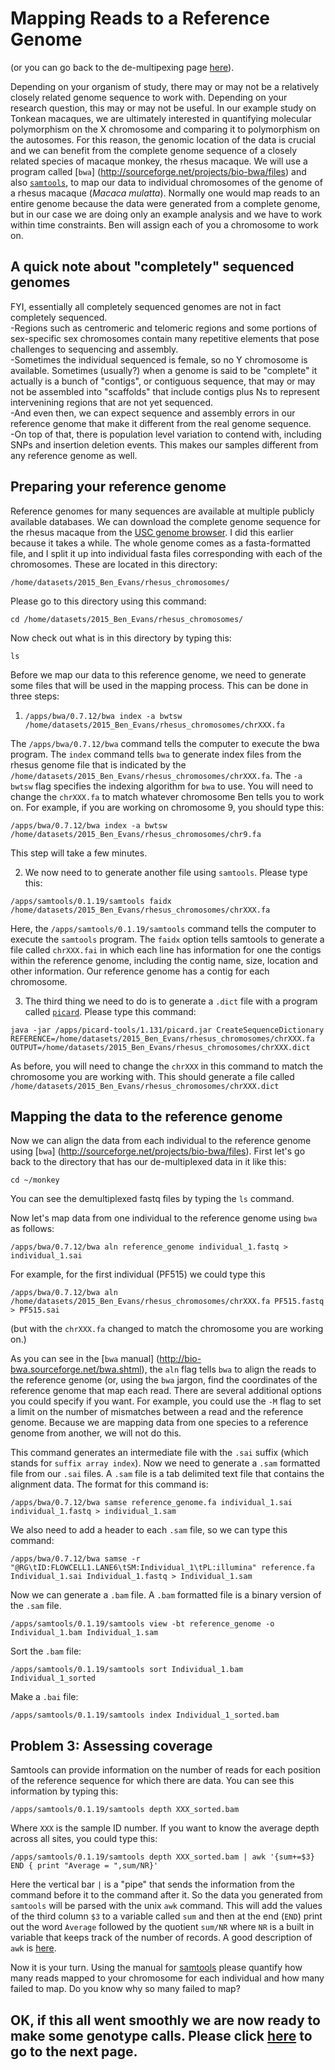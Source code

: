 # Mapping Reads to a Reference Genome

(or you can go back to the de-multipexing page [here](https://github.com/evansbenj/Reduced-Representation-Workshop/blob/master/3_De-multiplexing.md)).

Depending on your organism of study, there may or may not be a relatively closely related genome sequence to work with.  Depending on your research question, this may or may not be useful.  In our example study on Tonkean macaques, we are ultimately interested in quantifying molecular polymorphism on the X chromosome and comparing it to polymorphism on the autosomes.  For this reason, the genomic location of the data is crucial and we can benefit from the complete genome sequence of a closely related species of macaque monkey, the rhesus macaque.  We will use a program called [`bwa`] (http://sourceforge.net/projects/bio-bwa/files) and also [`samtools`](http://samtools.sourceforge.net/), to map our data to individual chromosomes of the genome of a rhesus macaque (*Macaca mulatta*).  Normally one would map reads to an entire genome because the data were generated from a complete genome, but in our case we are doing only an example analysis and we have to work within time constraints.  Ben will assign each of you a chromosome to work on.

## A quick note about "completely" sequenced genomes

FYI, essentially all completely sequenced genomes are not in fact completely sequenced.  
-Regions such as centromeric and telomeric regions and some portions of sex-specific sex chromosomes contain many repetitive elements that pose challenges to sequencing and assembly.  
-Sometimes the individual sequenced is female, so no Y chromosome is available.  Sometimes (usually?) when a genome is said to be "complete" it actually is a bunch of "contigs", or contiguous sequence, that may or may not be assembled into "scaffolds" that include contigs plus Ns to represent intervenining regions that are not yet sequenced.  
-And even then, we can expect sequence and assembly errors in our reference genome that make it different from the real genome sequence.  
-On top of that, there is population level variation to contend with, including SNPs and insertion deletion events.  This makes our samples different from any reference genome as well.

## Preparing your reference genome

Reference genomes for many sequences are available at multiple publicly available databases.  We can download the complete genome sequence for the rhesus macaque from the [USC genome browser](http://hgdownload.cse.ucsc.edu/downloads.html#rhesus).  I did this earlier because it takes a while.  The whole genome comes as a fasta-formatted file, and I split it up into individual fasta files corresponding with each of the chromosomes.  These are located in this directory:

`/home/datasets/2015_Ben_Evans/rhesus_chromosomes/`

Please go to this directory using this command:

`cd /home/datasets/2015_Ben_Evans/rhesus_chromosomes/`

Now check out what is in this directory by typing this:

`ls`

Before we map our data to this reference genome, we need to generate some files that will be used in the mapping process.  This can be done in three steps:

1. `/apps/bwa/0.7.12/bwa index -a bwtsw /home/datasets/2015_Ben_Evans/rhesus_chromosomes/chrXXX.fa`

  The `/apps/bwa/0.7.12/bwa` command tells the computer to execute the bwa program.  The `index` command tells `bwa` to generate index files from the rhesus genome file that is indicated by the `/home/datasets/2015_Ben_Evans/rhesus_chromosomes/chrXXX.fa`. The `-a bwtsw` flag specifies the indexing algorithm for `bwa` to use.  You will need to change the `chrXXX.fa` to match whatever chromosome Ben tells you to work on.  For example, if you are working on chromosome 9, you should type this:

  `/apps/bwa/0.7.12/bwa index -a bwtsw /home/datasets/2015_Ben_Evans/rhesus_chromosomes/chr9.fa`  
  
  This step will take a few minutes.

2. We now need to to generate another file using `samtools`.  Please type this:

  `/apps/samtools/0.1.19/samtools faidx /home/datasets/2015_Ben_Evans/rhesus_chromosomes/chrXXX.fa`

  Here, the `/apps/samtools/0.1.19/samtools` command tells the computer to execute the `samtools` program.  The `faidx` option tells samtools to generate a file called `chrXXX.fai` in which each line has information for one the contigs within the reference genome, including the contig name, size, location and other information.  Our reference genome has a contig for each chromosome.

3.  The third thing we need to do is to generate a `.dict` file with a program called [`picard`](http://broadinstitute.github.io/picard/).  Please type this command:

  `java -jar /apps/picard-tools/1.131/picard.jar CreateSequenceDictionary REFERENCE=/home/datasets/2015_Ben_Evans/rhesus_chromosomes/chrXXX.fa OUTPUT=/home/datasets/2015_Ben_Evans/rhesus_chromosomes/chrXXX.dict`

  As before, you will need to change the `chrXXX` in this command to match the chromosome you are working with.  This should generate a file called `/home/datasets/2015_Ben_Evans/rhesus_chromosomes/chrXXX.dict`

## Mapping the data to the reference genome

Now we can align the data from each individual to the reference genome using [`bwa`] (http://sourceforge.net/projects/bio-bwa/files).  First let's go back to the directory that has our de-multiplexed data in it like this:

`cd ~/monkey`

You can see the demultiplexed fastq files by typing the `ls` command.

Now let's map data from one individual to the reference genome using `bwa` as follows:

`/apps/bwa/0.7.12/bwa aln reference_genome individual_1.fastq > individual_1.sai`

For example, for the first individual (PF515) we could type this

`/apps/bwa/0.7.12/bwa aln /home/datasets/2015_Ben_Evans/rhesus_chromosomes/chrXXX.fa PF515.fastq > PF515.sai`

(but with the `chrXXX.fa` changed to match the chromosome you are working on.)

As you can see in the [`bwa` manual] (http://bio-bwa.sourceforge.net/bwa.shtml), the `aln` flag tells `bwa` to align the reads to the reference genome (or, using the `bwa` jargon, find the coordinates of the reference genome that map each read. There are several additional options you could specify if you want.  For example, you could use the `-M` flag to set a limit on the number of mismatches between a read and the reference genome.  Because we are mapping data from one species to a reference genome from another, we will not do this.

This command generates an intermediate file with the `.sai` suffix (which stands for `suffix array index`). Now we need to generate a `.sam` formatted file from our `.sai` files.  A `.sam` file is a tab delimited text file that contains the alignment data.  The format for this command is:

`/apps/bwa/0.7.12/bwa samse reference_genome.fa individual_1.sai individual_1.fastq > individual_1.sam`

We also need to add a header to each `.sam` file, so we can type this command:

`/apps/bwa/0.7.12/bwa samse -r "@RG\tID:FLOWCELL1.LANE6\tSM:Individual_1\tPL:illumina" reference.fa Individual_1.sai Individual_1.fastq > Individual_1.sam`

Now we can generate a `.bam` file.  A `.bam` formatted file is a binary version of the `.sam` file.

`/apps/samtools/0.1.19/samtools view -bt reference_genome -o Individual_1.bam Individual_1.sam`

Sort the `.bam` file:

`/apps/samtools/0.1.19/samtools sort Individual_1.bam Individual_1_sorted`

Make a `.bai` file:

`/apps/samtools/0.1.19/samtools index Individual_1_sorted.bam`

## Problem 3: Assessing coverage

Samtools can provide information on the number of reads for each position of the reference sequence for which there are data.  You can see this information by typing this:

`/apps/samtools/0.1.19/samtools depth XXX_sorted.bam`

Where `XXX` is the sample ID number.  If you want to know the average depth across all sites, you could type this:

`/apps/samtools/0.1.19/samtools depth XXX_sorted.bam | awk '{sum+=$3} END { print "Average = ",sum/NR}'`

Here the vertical bar `|` is a "pipe" that sends the information from the command before it to the command after it.  So the data you generated from `samtools` will be parsed with the unix `awk` command.  This will add the values of the third column `$3` to a variable called `sum` and then at the end (`END`) print out the word `Average` followed by the quotient `sum/NR` where `NR` is a built in variable that keeps track of the number of records.  A good description of `awk` is [here](http://www.folkstalk.com/2011/12/good-examples-of-awk-command-in-unix.html).

Now it is your turn.  Using the manual for [samtools](http://www.htslib.org/doc/samtools-0.1.19.html) please quantify how many reads mapped to your chromosome for each individual and how many failed to map.  Do you know why so many failed to map?



## OK, if this all went smoothly we are now ready to make some genotype calls.  Please click [here](https://github.com/evansbenj/Reduced-Representation-Workshop/blob/master/5_Automating_alignment_with_a_bash_script.md) to go to the next page.
